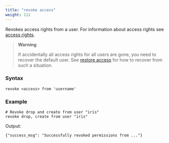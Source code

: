 ```yaml
---
title: "revoke access"
weight: 111
---
```


Revokes access rights from a user. For information about access rights
see [access rights](../access_rights).

>**Warning**
>
>If accidentally all access rights for all users are gone, you need to recover
>the default user. See [restore access](../restore_access) for how to recover from such a situation.

### Syntax

	revoke <access> from 'username'

### Example

	# Revoke drop and create from user "iris"
	revoke drop, create from user "iris"


Output:

	{"success_msg": "Successfully revoked permissions from ..."}